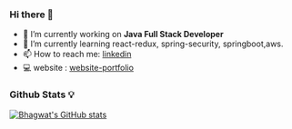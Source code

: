 ### Hi there 👋


- 🔭 I’m currently working on **Java Full Stack Developer**
- 🌱 I’m currently learning react-redux, spring-security, springboot,aws.
- 📫 How to reach me: [linkedin](https://www.linkedin.com/in/bhagwat-mohite/)
- 💻 website : [website-portfolio]([https://github.com/bhagwatmohite/](https://my-portfolio-phi-neon.vercel.app/))
### Github Stats 💡
[![Bhagwat's GitHub stats](https://github-readme-stats.vercel.app/api?username=bhagwatmohite&theme=dark)](https://github.com/anuraghazra/github-readme-stats)



